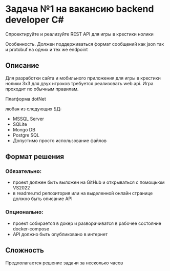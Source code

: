 # Задача №1 на вакансию backend developer C#

Спроектируйте и реализуйте REST API для игры в крестики нолики

Особенность. Должен поддерживаться формат сообщений как json так и protobuf на одних и тех же endpoint

## Описание

Для разработки сайта и мобильного приложения для игры в крестики нолики 3x3 для двух игроков требуется реализовать web api. Игра проходит по обычным правилам.

Платформа
dotNet

любая из следующих БД:

- MSSQL Server
- SQLite
- Mongo DB
- Postgre SQL
- Допустимо просто использование файлов

## Формат решения

### Обязательно:

- проект должен быть выложен на GitHub и открываться с помощьюм VS2022
- в readme.md репозитория или на выделенной онлайн странице должно быть описание API

### Опционально:
- проект собирается в докер и разворачиватся в рабочее состояние docker-compose
- API должно быть опубликовано в интернет


## Сложность

Предполагается решение задачи за несколько часов
